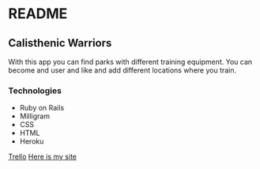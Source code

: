 # README

## Calisthenic Warriors

With this app you can find parks with different training equipment. You can become and user and like and add different locations where you train.

###  Technologies

* Ruby on Rails
* Milligram
* CSS
* HTML
* Heroku

[Trello](https://trello.com/b/8mMg90TR/calisthenic-warriors)
[Here is my site](https://fast-woodland-13665.herokuapp.com/)
